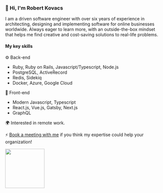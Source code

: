 ### 👋 Hi, I'm Robert Kovacs

I am a driven software engineer with over six years of experience in architecting, designing and implementing software for online businesses worldwide. Always eager to learn more, with an outside-the-box mindset that helps me find creative and cost-saving solutions to real-life problems.

#### My key skills

⚙️  Back-end

- Ruby, Ruby on Rails, Javascript/Typescript, Node.js
- PostgreSQL, ActiveRecord
- Redis, Sidekiq
- Docker, Azure, Google Cloud

💎  Front-end

- Modern Javascript, Typescript
- React.js, Vue.js, Gatsby, Next.js
- GraphQL

🌍  Interested in remote work.

⚡️  [Book a meeting with me](https://cal.com/robikovacs/30min) if you think my expertise could help your organization!

<img src="https://octodex.github.com/images/daftpunktocat-thomas.gif" height="126px" width="126px">

[website]: https://robikovacs.dev
[twitter]: https://twitter.com/robi_kovacs
[linkedin]: https://www.linkedin.com/in/rikovacs/
